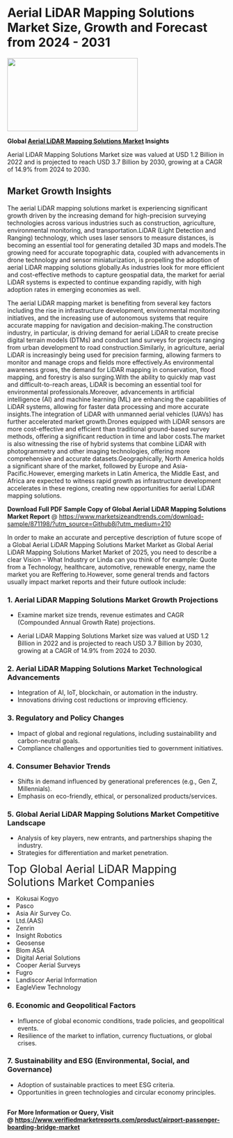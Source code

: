 <H1>Aerial LiDAR Mapping Solutions Market Size, Growth and Forecast from 2024 - 2031</H1><img class="aligncenter size-medium wp-image-584254" src="https://thirdeyenews.in/wp-content/uploads/2024/09/Global-Market-Research-300x168.jpeg" alt="" width="300" height="168" /><p><strong>Global&nbsp;<a href="https://www.marketsizeandtrends.com/download-sample/871198/?utm_source=Github8j?utm_medium=210">Aerial LiDAR Mapping Solutions Market</a> Insights</strong></p><p>Aerial LiDAR Mapping Solutions Market size was valued at USD 1.2 Billion in 2022 and is projected to reach USD 3.7 Billion by 2030, growing at a CAGR of 14.9% from 2024 to 2030.</p><p><h2>Market Growth Insights</h2> <p>The aerial LiDAR mapping solutions market is experiencing significant growth driven by the increasing demand for high-precision surveying technologies across various industries such as construction, agriculture, environmental monitoring, and transportation.LiDAR (Light Detection and Ranging) technology, which uses laser sensors to measure distances, is becoming an essential tool for generating detailed 3D maps and models.The growing need for accurate topographic data, coupled with advancements in drone technology and sensor miniaturization, is propelling the adoption of aerial LiDAR mapping solutions globally.As industries look for more efficient and cost-effective methods to capture geospatial data, the market for aerial LiDAR systems is expected to continue expanding rapidly, with high adoption rates in emerging economies as well.</p> <p>The aerial LiDAR mapping market is benefiting from several key factors including the rise in infrastructure development, environmental monitoring initiatives, and the increasing use of autonomous systems that require accurate mapping for navigation and decision-making.The construction industry, in particular, is driving demand for aerial LiDAR to create precise digital terrain models (DTMs) and conduct land surveys for projects ranging from urban development to road construction.Similarly, in agriculture, aerial LiDAR is increasingly being used for precision farming, allowing farmers to monitor and manage crops and fields more effectively.As environmental awareness grows, the demand for LiDAR mapping in conservation, flood mapping, and forestry is also surging.With the ability to quickly map vast and difficult-to-reach areas, LiDAR is becoming an essential tool for environmental professionals.Moreover, advancements in artificial intelligence (AI) and machine learning (ML) are enhancing the capabilities of LiDAR systems, allowing for faster data processing and more accurate insights.The integration of LiDAR with unmanned aerial vehicles (UAVs) has further accelerated market growth.Drones equipped with LiDAR sensors are more cost-effective and efficient than traditional ground-based survey methods, offering a significant reduction in time and labor costs.The market is also witnessing the rise of hybrid systems that combine LiDAR with photogrammetry and other imaging technologies, offering more comprehensive and accurate datasets.Geographically, North America holds a significant share of the market, followed by Europe and Asia-Pacific.However, emerging markets in Latin America, the Middle East, and Africa are expected to witness rapid growth as infrastructure development accelerates in these regions, creating new opportunities for aerial LiDAR mapping solutions.</p> <p><span class=""><strong>Download Full PDF Sample Copy of Global Aerial LiDAR Mapping Solutions Market Report</strong> @ <a href="https://www.marketsizeandtrends.com/download-sample/871198/?utm_source=Github8j?utm_medium=210" target="_blank">https://www.marketsizeandtrends.com/download-sample/871198/?utm_source=Github8j?utm_medium=210</a></span></p><p>In order to make an accurate and perceptive description of future scope of a Global&nbsp;Aerial LiDAR Mapping Solutions Market Market as Global&nbsp;Aerial LiDAR Mapping Solutions Market Market of 2025, you need to describe a clear Vision &ndash; What Industry or Linda can you think of for example: Quote from a Technology, healthcare, automotive, renewable energy, name the market you are Reffering to.However, some general trends and factors usually impact market reports and their future outlook include:</p><h3>1.&nbsp;<strong>Aerial LiDAR Mapping Solutions Market Growth Projections</strong></h3><ul><li>Examine market size trends, revenue estimates and CAGR (Compounded Annual Growth Rate) projections.</li><li><p>Aerial LiDAR Mapping Solutions Market size was valued at USD 1.2 Billion in 2022 and is projected to reach USD 3.7 Billion by 2030, growing at a CAGR of 14.9% from 2024 to 2030.</p></li></ul><h3>2.&nbsp;<strong>Aerial LiDAR Mapping Solutions Market Technological Advancements</strong></h3><ul><li>Integration of AI, IoT, blockchain, or automation in the industry.</li><li>Innovations driving cost reductions or improving efficiency.</li></ul><h3>3.&nbsp;<strong>Regulatory and Policy Changes</strong></h3><ul><li>Impact of global and regional regulations, including sustainability and carbon-neutral goals.</li><li>Compliance challenges and opportunities tied to government initiatives.</li></ul><h3>4.&nbsp;<strong>Consumer Behavior Trends</strong></h3><ul><li>Shifts in demand influenced by generational preferences (e.g., Gen Z, Millennials).</li><li>Emphasis on eco-friendly, ethical, or personalized products/services.</li></ul><h3>5.&nbsp;<strong>Global Aerial LiDAR Mapping Solutions Market Competitive Landscape</strong></h3><ul><li>Analysis of key players, new entrants, and partnerships shaping the industry.</li><li>Strategies for differentiation and market penetration.</li></ul><p data-pm-slice="1 1 []"><span style="color: inherit; font-family: inherit; font-size: 25px;">Top Global Aerial LiDAR Mapping Solutions Market Companies</span></p><div class="" data-test-id=""><p><li>Kokusai Kogyo</li><li> Pasco</li><li> Asia Air Survey Co.</li><li> Ltd.(AAS)</li><li> Zenrin</li><li> Insight Robotics</li><li> Geosense</li><li> Blom ASA</li><li> Digital Aerial Solutions</li><li> Cooper Aerial Surveys</li><li> Fugro</li><li> Landiscor Aerial Information</li><li> EagleView Technology</li></p></div><h3>6.&nbsp;<strong>Economic and Geopolitical Factors</strong></h3><ul><li>Influence of global economic conditions, trade policies, and geopolitical events.</li><li>Resilience of the market to inflation, currency fluctuations, or global crises.</li></ul><h3>7.&nbsp;<strong>Sustainability and ESG (Environmental, Social, and Governance)</strong></h3><ul><li>Adoption of sustainable practices to meet ESG criteria.</li><li>Opportunities in green technologies and circular economy principles.</li></ul><h2><strong style="font-size: 14px;">For More Information or Query, Visit @&nbsp;</strong><a style="background-color: #ffffff; font-size: 14px;" href="https://www.marketsizeandtrends.com/report/aerial-lidar-mapping-solutions-market/" target="_blank">https://www.verifiedmarketreports.com/product/airport-passenger-boarding-bridge-market</a></h2>